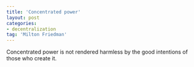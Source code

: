 ```yaml
---
title: 'Concentrated power'
layout: post
categories:
- decentralization
tag: 'Milton Friedman'
---
```


Concentrated power is not rendered harmless by the good intentions of those who create it.